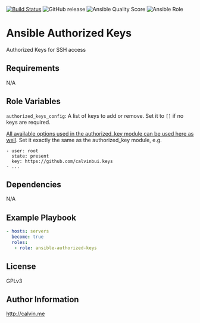 [![Build Status](https://travis-ci.com/calvinbui/ansible-authorized-keys.svg?branch=master)](https://travis-ci.com/calvinbui/ansible-authorized-keys)
![GitHub release](https://img.shields.io/github/release/calvinbui/ansible-authorized-keys.svg)
![Ansible Quality Score](https://img.shields.io/ansible/quality/36001.svg)
![Ansible Role](https://img.shields.io/ansible/role/d/36001.svg)
# Ansible Authorized Keys

Authorized Keys for SSH access

##  Requirements

N/A

## Role Variables

`authorized_keys_config`: A list of keys to add or remove. Set it to `[]` if no keys are required.

[All available options used in the authorized_key module can be used here as well](https://docs.ansible.com/ansible/latest/modules/authorized_key_module.html). Set it exactly the same as the authorized_key module, e.g.

```
- user: root
  state: present
  key: https://github.com/calvinbui.keys
- ...
```

## Dependencies

N/A

## Example Playbook

```yaml
- hosts: servers
  become: true
  roles:
   - role: ansible-authorized-keys
```

## License

GPLv3

## Author Information

http://calvin.me
